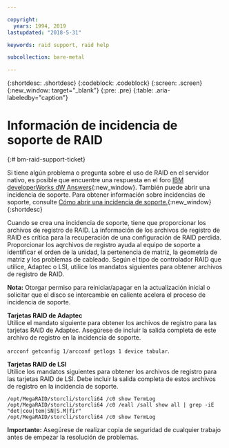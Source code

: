 ```yaml
---

copyright:
  years: 1994, 2019
lastupdated: "2018-5-31"

keywords: raid support, raid help

subcollection: bare-metal

---
```


{:shortdesc: .shortdesc}
{:codeblock: .codeblock}
{:screen: .screen}
{:new_window: target="_blank"}
{:pre: .pre}
{:table: .aria-labeledby="caption"}

# Información de incidencia de soporte de RAID
{:# bm-raid-support-ticket}

Si tiene algún problema o pregunta sobre el uso de RAID en el servidor nativo, es posible que encuentre una respuesta en el foro [IBM developerWorks dW Answers](https://developer.ibm.com/answers/topics/ibm-cloud/){:new_window}.
También puede abrir una incidencia de soporte. Para obtener información sobre incidencias de soporte, consulte [Cómo abrir una incidencia de soporte.](https://test.cloud.ibm.com/docs/get-support?topic=get-support-getting-customer-support#open-ticket){:new_window}
{:shortdesc}

<!--During a drive or RAID failure, support tickets are automatically created. You can create a support ticket for other problems.--> Cuando se crea una incidencia de soporte, tiene que proporcionar los archivos de registro de RAID. La información de los archivos de registro de RAID es crítica para la recuperación de una configuración de RAID perdida. Proporcionar los aqrchivos de registro ayuda al equipo de soporte a identificar el orden de la unidad, la pertenencia de matriz, la geometría de matriz y los problemas de cableado. Según el tipo de controlador RAID que utilice, Adaptec o LSI, utilice los mandatos siguientes para obtener archivos de registro de RAID.

**Nota:** Otorgar permiso para reiniciar/apagar en la actualización inicial o solicitar que el disco se intercambie en caliente acelera el proceso de incidencia de soporte.

<b>Tarjetas RAID de Adaptec</b><br>
Utilice el mandato siguiente para obtener los archivos de registro para las tarjetas RAID de Adaptec. Asegúrese de incluir la salida completa de este archivo de registro en la incidencia de soporte.

`arcconf getconfig 1/arcconf getlogs 1 device tabular`.

<b>Tarjetas RAID de LSI</b><br>
Utilice los mandatos siguientes para obtener los archivos de registro para las tarjetas RAID de LSI. Debe incluir la salida completa de estos archivos de registro en la incidencia de soporte.
```/opt/MegaRAID/storcli/storcli64 /c0 show all
/opt/MegaRAID/storcli/storcli64 /c0 show TermLog
/opt/MegaRAID/storcli/storcli64 /c0 /eall /sall show all | grep -iE "det|cou|tem|SN|S.M|fir"
/opt/MegaRAID/storcli/storcli64 /c0 show TermLog
```
**Importante:** Asegúrese de realizar copia de seguridad de cualquier trabajo antes de empezar la resolución de problemas.
